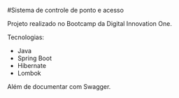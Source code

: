 #Sistema de controle de ponto e acesso

Projeto realizado no Bootcamp da Digital Innovation One.

Tecnologias:
- Java
- Spring Boot
- Hibernate
- Lombok

Além de documentar com Swagger.

